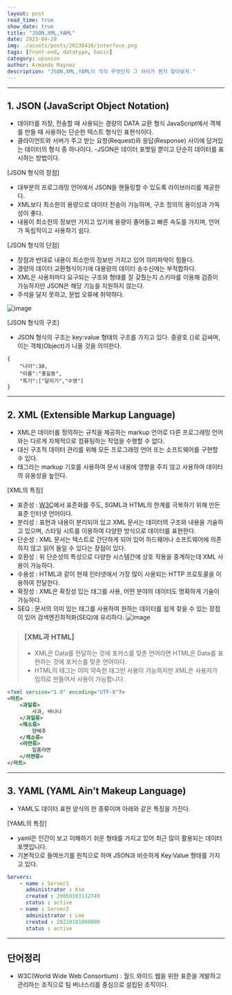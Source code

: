 ```yaml
---
layout: post
read_time: true
show_date: true
title: "JSON,XML,YAML"
date: 2023-04-28
img: ./assets/posts/20230416/interface.png
tags: [front-end, datatype, basic]
category: opinion
author: Armando Maynez
description: "JSON,XML,YAML이 각각 무엇인지 그 차이가 뭔지 알아보자."
---
```

---
## 1. JSON (JavaScript Object Notation)
- 데이터를 저장, 전송할 때 사용되는 경량의 DATA 교환 형식 JavaScript에서 객체를 만들 때 사용하는 단순한 텍스트 형식인 표현식이다.
- 클라이언트와 서버가 주고 받는 요청(Request)와 응답(Response) 사이에 담겨있는 데이터의 형식 중 하나이다.
-JSON은 데이터 포멧일 뿐이고 단순히 데이터를 표시하는 방법이다.

[JSON 형식의 장점]
- 대부분의 프로그래밍 언어에서 JSON을 핸들링할 수 있도록 라이브러리를 제공한다.
- XML보다 최소한의 용량으로 데이터 전송이 가능하며, 구조 정의의 용이성과 가독성이 좋다.
- 내용이 최소한의 정보만 가지고 있기에 용량이 줄어들고 빠른 속도를 가지며, 언어가 독립적이고 사용하기 쉽다.

[JSON 형식의 단점]
- 장점과 반대로 내용이 최소한의 정보만 가지고 있어 의미파악이 힘들다.
- 경량의 데이터 교환형식이기에 대용량의 데이터 송수신에는 부적합하다.
- XML은 사용처마다 요구되는 구조와 형태를 잘 갖췄는지 스키마를 이용해 검증이 가능하지만 JSON은 해당 기능을 지원하지 않는다.
- 주석을 달지 못하고, 문법 오류에 취약하다.

![image](https://media.licdn.com/dms/image/C560DAQEXmiSIYftM5Q/learning-public-crop_288_512/0/1629482233685?e=2147483647&v=beta&t=Cxx1JriYNY21m914uW3MS3YEhig1ezopPqS0941wD7s)

[JSON 형식의 구조]
- JSON 형식의 구조는 key:value 형태의 구조를 가지고 있다. 중괄호 {}로 감싸며, 이는 객체(Object)가 나올 것을 의미한다.
```
{
    "나이":30,
    "이름":"홍길동",
    "특기":["달리기","수영"]
}
```
---
## 2. XML (Extensible Markup Language)
- XML은 데이터를 정의하는 규칙을 제공하는 markup 언어로 다른 프로그래밍 언어와는 다르게 자체적으로 컴퓨팅하는 작업을 수행할 수 없다.
- 대신 구조적 데이터 관리를 위해 모든 프로그래밍 언어 또는 소프트웨어를 구현할 수 있다.
- 태그라는 markup 기호를 사용하여 문서 내용에 영향을 주지 않고 사용하여 데이터의 유용성을 높인다.

[XML의 특징]
- 표준성 : [W3C](#단어정리)에서 표준화를 주도, SGML과 HTML의 한계를 극복하기 위해 만든 표준 인터넷 언어이다.
- 분리성 : 표현과 내용이 분리되어 있고 XML 문서는 데이터의 구조와 내용을 기술하고 있으며, 스타일 시트를 이용하여 다양한 방식으로 데이터를 표현한다.
- 단순성 : XML 문서는 텍스트로 간단하게 되어 있어 하드웨어나 소프트웨어에 의존하지 않고 읽어 들일 수 있다는 장점이 있다.
- 호환성 : 위 단순성의 특성으로 다양한 시스템간에 상호 작용을 중계하는데 XML 사용이 가능하다.
- 수용성 : HTML과 같이 현재 인터넷에서 가장 많이 사용되는 HTTP 프로토콜을 이용하여 전달한다.
- 확장성 : XML은 확장성 있는 태그를 사용, 어떤 분야의 데이터도 명확하게 기술이 가능하다.
- SEQ : 문서의 의미 있는 태그를 사용하여 원하는 데이터를 쉽게 찾을 수 있는 장점이 있어 검색엔진최적화(SEQ)에 유리하다.
![image](https://i0.wp.com/hanamon.kr/wp-content/uploads/2021/06/HTML-vs-XML.png?fit=1280%2C844&ssl=1)
> ### [XML과 HTML]<br>
>- XML은 Data를 전달하는 것에 포커스를 맞춘 언어라면 HTML은 Data를 표현하는 것에 포커스를 맞춘 언어이다. <br>
>- HTML의 태그는 이미 약속한 태그만 사용이 가능하지만 XML은 사용자가 임의로 만들어서 사용이 가능합니다.
~~~xml
<?xml version="1.0" encoding="UTF-8"?>
<마트>
    <과일류>
        사과, 바나나
    </과일류>
    <채소류>
        양배추
    </채소류>
    <라면류>
        일품라면
    </라면류>
</마트>
~~~
---
## 3. YAML (YAML Ain't Makeup Language)
- YAML도 데이터 표현 양식의 한 종류이며 아래와 같은 특징을 가진다.

[YAML의 특징]
- yaml은 인간이 보고 이해하기 쉬운 형태를 가지고 있어 최근 많이 활용되는 데이터 포멧입니다.
- 기본적으로 들여쓰기를 원칙으로 하며 JSON과 비슷하게 Key:Value 형태를 가지고 있다.

~~~yaml
Servers:
    - name : Server1
      administrator : Kim
      created : 20050103132749
      status : active
    - name : Server2
      administrator : Lee
      created : 20210101000000
      status : active
~~~
---
## 단어정리
- W3C(World Wide Web Consortium) : 월드 와이드 웹을 위한 표준을 개발하고 관리하는 조직으로 팀 버너스리를 중심으로 설립된 조직이다.


